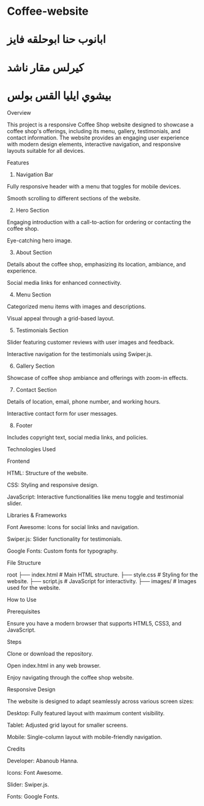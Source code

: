 # Coffee-website
# ابانوب حنا ابوحلقه فايز 
# كيرلس مقار ناشد 
# بيشوي ايليا القس بولس
Overview

This project is a responsive Coffee Shop website designed to showcase a coffee shop's offerings, including its menu, gallery, testimonials, and contact information. The website provides an engaging user experience with modern design elements, interactive navigation, and responsive layouts suitable for all devices.

Features

1. Navigation Bar

Fully responsive header with a menu that toggles for mobile devices.

Smooth scrolling to different sections of the website.

2. Hero Section

Engaging introduction with a call-to-action for ordering or contacting the coffee shop.

Eye-catching hero image.

3. About Section

Details about the coffee shop, emphasizing its location, ambiance, and experience.

Social media links for enhanced connectivity.

4. Menu Section

Categorized menu items with images and descriptions.

Visual appeal through a grid-based layout.

5. Testimonials Section

Slider featuring customer reviews with user images and feedback.

Interactive navigation for the testimonials using Swiper.js.

6. Gallery Section

Showcase of coffee shop ambiance and offerings with zoom-in effects.

7. Contact Section

Details of location, email, phone number, and working hours.

Interactive contact form for user messages.

8. Footer

Includes copyright text, social media links, and policies.

Technologies Used

Frontend

HTML: Structure of the website.

CSS: Styling and responsive design.

JavaScript: Interactive functionalities like menu toggle and testimonial slider.

Libraries & Frameworks

Font Awesome: Icons for social links and navigation.

Swiper.js: Slider functionality for testimonials.

Google Fonts: Custom fonts for typography.

File Structure

root
├── index.html   # Main HTML structure.
├── style.css    # Styling for the website.
├── script.js    # JavaScript for interactivity.
├── images/      # Images used for the website.

How to Use

Prerequisites

Ensure you have a modern browser that supports HTML5, CSS3, and JavaScript.

Steps

Clone or download the repository.

Open index.html in any web browser.

Enjoy navigating through the coffee shop website.

Responsive Design

The website is designed to adapt seamlessly across various screen sizes:

Desktop: Fully featured layout with maximum content visibility.

Tablet: Adjusted grid layout for smaller screens.

Mobile: Single-column layout with mobile-friendly navigation.

Credits

Developer: Abanoub Hanna.

Icons: Font Awesome.

Slider: Swiper.js.

Fonts: Google Fonts.